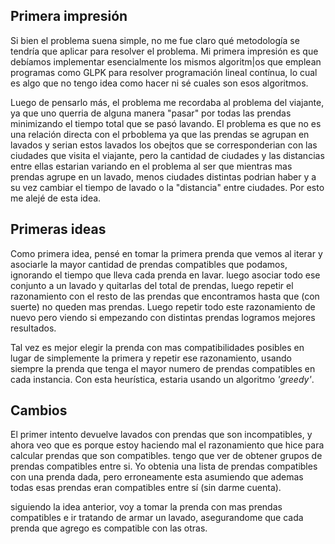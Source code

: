 
## Primera impresión

Si bien el problema suena simple, no me fue claro qué metodología se tendría que aplicar para resolver el problema. 
Mi primera impresión es que debíamos implementar
esencialmente los mismos algoritm|os que emplean programas como GLPK para resolver
programación lineal contínua, lo cual es algo que no tengo idea como hacer ni sé
cuales son esos algoritmos. 

Luego de pensarlo más, el problema me recordaba al problema del viajante, ya que uno
querria de alguna manera "pasar" por todas las prendas minimizando el tiempo total
que se pasó lavando. El problema es que no es una relación directa con el prboblema
ya que las prendas se agrupan en lavados y serian estos lavados los obejtos que se
corresponderian con las ciudades que visita el viajante, pero la cantidad de ciudades
y las distancias entre ellas estarian variando en el problema al ser que mientras
mas prendas agrupe en un lavado, menos ciudades distintas podrian haber y a su vez cambiar 
el tiempo de lavado o la "distancia" entre ciudades. Por esto me alejé de esta idea.

## Primeras ideas

Como primera idea, pensé en tomar la primera prenda que vemos al iterar y asociarle la mayor cantidad
de prendas compatibles que podamos, ignorando el tiempo que lleva cada prenda en lavar. luego asociar todo ese conjunto a un lavado y quitarlas
del total de prendas, luego repetir el razonamiento con el resto de las prendas que encontramos hasta que (con suerte) no queden mas prendas.
Luego repetir todo este razonamiento de nuevo pero viendo si empezando con distintas prendas logramos mejores resultados.

Tal vez es mejor elegir la prenda con mas compatibilidades posibles en lugar de simplemente la primera
y repetir ese razonamiento, usando siempre la prenda que tenga el mayor numero de prendas compatibles
en cada instancia. Con esta heurística, estaria usando un algoritmo *'greedy'*.

## Cambios

El primer intento devuelve lavados con prendas que son incompatibles, y ahora veo que es porque estoy
haciendo mal el razonamiento que hice para calcular prendas que son compatibles. tengo que ver de obtener grupos de prendas compatibles entre si. Yo obtenia una lista de prendas compatibles con
una prenda dada, pero erroneamente esta asumiendo que ademas todas esas prendas eran compatibles entre sí (sin darme cuenta).

siguiendo la idea anterior, voy a tomar la prenda con mas prendas compatibles e ir tratando de armar un lavado, asegurandome que cada prenda que agrego es compatible con las otras.

